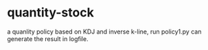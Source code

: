 # quantity-stock
a quanlity policy based on KDJ and inverse k-line, run policy1.py can generate the result in logfile.
